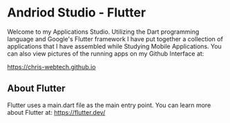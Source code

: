 # Andriod Studio - Flutter
Welcome to my Applications Studio. Utilizing the Dart programming language 
and Google's Flutter framework I have put together a collection of applications 
that I have assembled while Studying Mobile Applications. You can also view 
pictures of the running apps on my Github Interface at:

https://chris-webtech.github.io

## About Flutter
Flutter uses a main.dart file as the main entry point.
You can learn more about Flutter at: https://flutter.dev/
